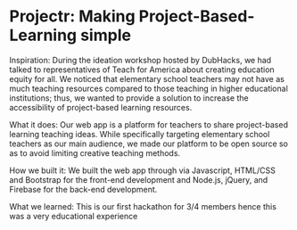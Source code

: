 # Projectr: Making Project-Based-Learning simple

Inspiration:
During the ideation workshop hosted by DubHacks, we had talked to representatives of Teach for America about creating education equity for all. We noticed that elementary school teachers may not have as much teaching resources compared to those teaching in higher educational institutions; thus, we wanted to provide a solution to increase the accessibility of project-based learning resources.

What it does:
Our web app is a platform for teachers to share project-based learning teaching ideas. While specifically targeting elementary school teachers as our main audience, we made our platform to be open source so as to avoid limiting creative teaching methods.

How we built it:
We built the web app through via Javascript, HTML/CSS and Bootstrap for the front-end development and Node.js, jQuery, and Firebase for the back-end development.

What we learned:
This is our first hackathon for 3/4 members hence this was a very educational experience
